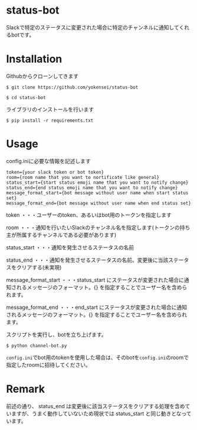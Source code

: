 # status-bot

Slackで特定のステータスに変更された場合に特定のチャンネルに通知してくれるbotです。  

# Installation
Githubからクローンしてきます
```
$ git clone https://github.com/yokensei/status-bot
```
```
$ cd status-bot
```
  
ライブラリのインストールを行います
```
$ pip install -r requirements.txt
```

# Usage
config.iniに必要な情報を記述します
```
token={your slack token or bot token}
room={room name that you want to nortificate like general}
status_start={start status emoji name that you want to notify change}
status_end={end status emoji name that you want to notify change}
message_format_start={bot message without user name when start status set}
message_format_end={bot message without user name when end status set}
```
token ・・・ユーザーのtoken、あるいはbot用のトークンを指定します  

room ・・・通知を行いたいSlackのチャンネル名を指定します(トークンの持ち主が所属するチャンネルである必要があります)

status_start ・・・通知を発生させるステータスの名前

status_end ・・・通知を発生させるステータスの名前。変更後に当該ステータスをクリアする(未実現)

message_format_start ・・・status_start にステータスが変更された場合に通知されるメッセージのフォーマット。{} を指定することでユーザー名を含められます。

message_format_end ・・・end_start にステータスが変更された場合に通知されるメッセージのフォーマット。{} を指定することでユーザー名を含められます。

スクリプトを実行し、botを立ち上げます。
```
$ python channel-bot.py
```
`config.ini`でbot用のtokenを使用した場合は、そのbotを`config.ini`のroomで指定したroomに招待してください。

# Remark

前述の通り、 status_end は変更後に該当ステータスをクリアする処理を含めていますが、うまく動作していないため現状では status_start と同じ動きとなっています。
